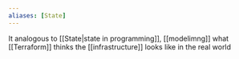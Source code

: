 ```yaml
---
aliases: [State]
---
```


It analogous to [[State|state in programming]], [[modelimng]] what [[Terraform]] thinks the [[infrastructure]] looks like in the real world